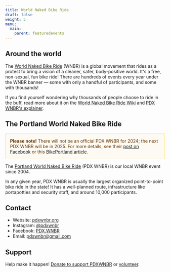 ```yaml
---
title: World Naked Bike Ride
draft: false
weight: 5
menu:
  main:
    parent: featuredevents
---
```


## Around the world

The [World Naked Bike Ride](http://worldnakedbikeride.org/) (WNBR) is a global movement that rides as a protest to bring a vision of a cleaner, safer, body-positive world. It's a free, non-sexual, fun bike ride! There are hundreds of events every year under the WNBR banner — some with only a handful of participants, and some with thousands! 

If you find yourself wondering why thousands of people choose to ride in the buff, read more about it on the [World Naked Bike Ride Wiki](http://wiki.worldnakedbikeride.org/index.php?title=About) and [PDX WNBR's explainer](https://pdxwnbr.org/why/). 


## The Portland World Naked Bike Ride

<p style="padding: 1em; color: #663300; border: 1px solid #FFDD66; background: #FCFAF2;">
<strong>Please note!</strong> There will not be an official PDX WNBR for 2024; the next PDX WNBR will be in 2025. For more details, see their <a href="https://www.facebook.com/PDX.WNBR/posts/pfbid0qACksHrTkYkNC3iQBWFKdsXxCKVgHh9jZuzMH3NAADNXJ7kZ2SSWEd7XzU7Mnrdtl">post on Facebook</a> or this <a href="https://bikeportland.org/2024/06/12/portlands-world-naked-bike-ride-will-take-the-year-off-387451">BikePortland article</a>.</p>

The [Portland World Naked Bike Ride](https://pdxwnbr.org) (PDX WNBR) is our local WNBR event since 2004. 

In any given year, PDX WNBR is usually the largest organized point-to-point bike ride in the state! It has a well-planned route, infrastructure like portapotties and security staff, and around 10,000 participants. 


## Contact

* Website: [pdxwnbr.org](https://pdxwnbr.org)
* Instagram: [@pdxwnbr](https://www.instagram.com/pdxwnbr/)
* Facebook: [PDX.WNBR](https://www.facebook.com/PDX.WNBR)
* Email: [pdxwnbr@gmail.com](mailto:pdxwnbr@gmail.com)

## Support

Help make it happen! <a href="https://www.paypal.com/cgi-bin/webscr?cmd=_s-xclick&hosted_button_id=HYGT4BR38SRDW" target="_blank">Donate to support PDXWNBR</a> or [volunteer](https://pdxwnbr.org/volunteer/).


